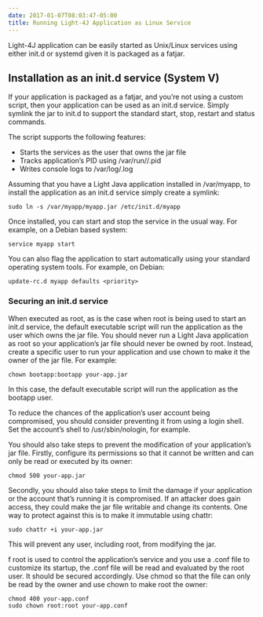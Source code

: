 ```yaml
---
date: 2017-01-07T08:03:47-05:00
title: Running Light-4J Application as Linux Service
---
```


Light-4J application can be easily started as Unix/Linux services using either init.d or systemd given it
is packaged as a fatjar. 

## Installation as an init.d service (System V)

If your application is packaged as a fatjar, and you’re not using a custom script, then your application 
can be used as an init.d service. Simply symlink the jar to init.d to support the standard start, stop, 
restart and status commands.

The script supports the following features:

* Starts the services as the user that owns the jar file
* Tracks application’s PID using /var/run/<appname>/<appname>.pid
* Writes console logs to /var/log/<appname>.log

Assuming that you have a Light Java application installed in /var/myapp, to install the application as an 
init.d service simply create a symlink:

```
sudo ln -s /var/myapp/myapp.jar /etc/init.d/myapp
```

Once installed, you can start and stop the service in the usual way. For example, on a Debian based system:

```
service myapp start
```

You can also flag the application to start automatically using your standard operating system tools. For 
example, on Debian:

```
update-rc.d myapp defaults <priority>
```

### Securing an init.d service

When executed as root, as is the case when root is being used to start an init.d service, the default 
executable script will run the application as the user which owns the jar file. You should never run 
a Light Java application as root so your application’s jar file should never be owned by root. Instead, 
create a specific user to run your application and use chown to make it the owner of the jar file. For 
example:

```
chown bootapp:bootapp your-app.jar
```

In this case, the default executable script will run the application as the bootapp user.

To reduce the chances of the application’s user account being compromised, you should consider preventing 
it from using a login shell. Set the account’s shell to /usr/sbin/nologin, for example.

You should also take steps to prevent the modification of your application’s jar file. Firstly, configure 
its permissions so that it cannot be written and can only be read or executed by its owner:

```
chmod 500 your-app.jar
```

Secondly, you should also take steps to limit the damage if your application or the account that’s running 
it is compromised. If an attacker does gain access, they could make the jar file writable and change its 
contents. One way to protect against this is to make it immutable using chattr:

```
sudo chattr +i your-app.jar
```

This will prevent any user, including root, from modifying the jar.

f root is used to control the application’s service and you use a .conf file to customize its startup, 
the .conf file will be read and evaluated by the root user. It should be secured accordingly. Use chmod 
so that the file can only be read by the owner and use chown to make root the owner:

```
chmod 400 your-app.conf
sudo chown root:root your-app.conf
```

